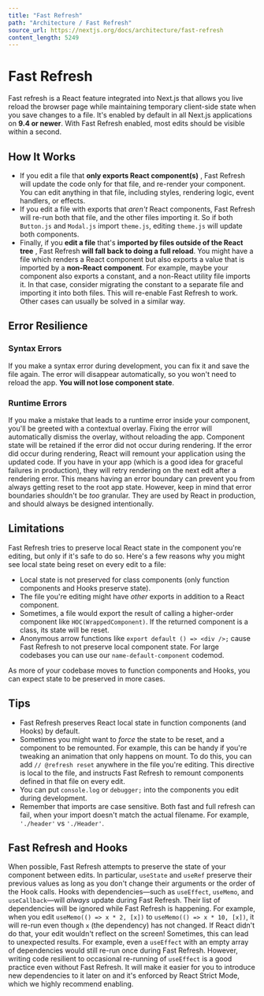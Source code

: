 ```yaml
---
title: "Fast Refresh"
path: "Architecture / Fast Refresh"
source_url: https://nextjs.org/docs/architecture/fast-refresh
content_length: 5249
---
```


# Fast Refresh
Fast refresh is a React feature integrated into Next.js that allows you live reload the browser page while maintaining temporary client-side state when you save changes to a file. It's enabled by default in all Next.js applications on **9.4 or newer**. With Fast Refresh enabled, most edits should be visible within a second.
## How It Works
  * If you edit a file that **only exports React component(s)** , Fast Refresh will update the code only for that file, and re-render your component. You can edit anything in that file, including styles, rendering logic, event handlers, or effects.
  * If you edit a file with exports that _aren't_ React components, Fast Refresh will re-run both that file, and the other files importing it. So if both `Button.js` and `Modal.js` import `theme.js`, editing `theme.js` will update both components.
  * Finally, if you **edit a file** that's **imported by files outside of the React tree** , Fast Refresh **will fall back to doing a full reload**. You might have a file which renders a React component but also exports a value that is imported by a **non-React component**. For example, maybe your component also exports a constant, and a non-React utility file imports it. In that case, consider migrating the constant to a separate file and importing it into both files. This will re-enable Fast Refresh to work. Other cases can usually be solved in a similar way.


## Error Resilience
### Syntax Errors
If you make a syntax error during development, you can fix it and save the file again. The error will disappear automatically, so you won't need to reload the app. **You will not lose component state**.
### Runtime Errors
If you make a mistake that leads to a runtime error inside your component, you'll be greeted with a contextual overlay. Fixing the error will automatically dismiss the overlay, without reloading the app.
Component state will be retained if the error did not occur during rendering. If the error did occur during rendering, React will remount your application using the updated code.
If you have in your app (which is a good idea for graceful failures in production), they will retry rendering on the next edit after a rendering error. This means having an error boundary can prevent you from always getting reset to the root app state. However, keep in mind that error boundaries shouldn't be _too_ granular. They are used by React in production, and should always be designed intentionally.
## Limitations
Fast Refresh tries to preserve local React state in the component you're editing, but only if it's safe to do so. Here's a few reasons why you might see local state being reset on every edit to a file:
  * Local state is not preserved for class components (only function components and Hooks preserve state).
  * The file you're editing might have _other_ exports in addition to a React component.
  * Sometimes, a file would export the result of calling a higher-order component like `HOC(WrappedComponent)`. If the returned component is a class, its state will be reset.
  * Anonymous arrow functions like `export default () => <div />;` cause Fast Refresh to not preserve local component state. For large codebases you can use our `name-default-component` codemod.


As more of your codebase moves to function components and Hooks, you can expect state to be preserved in more cases.
## Tips
  * Fast Refresh preserves React local state in function components (and Hooks) by default.
  * Sometimes you might want to _force_ the state to be reset, and a component to be remounted. For example, this can be handy if you're tweaking an animation that only happens on mount. To do this, you can add `// @refresh reset` anywhere in the file you're editing. This directive is local to the file, and instructs Fast Refresh to remount components defined in that file on every edit.
  * You can put `console.log` or `debugger;` into the components you edit during development.
  * Remember that imports are case sensitive. Both fast and full refresh can fail, when your import doesn't match the actual filename. For example, `'./header'` vs `'./Header'`.


## Fast Refresh and Hooks
When possible, Fast Refresh attempts to preserve the state of your component between edits. In particular, `useState` and `useRef` preserve their previous values as long as you don't change their arguments or the order of the Hook calls.
Hooks with dependencies—such as `useEffect`, `useMemo`, and `useCallback`—will _always_ update during Fast Refresh. Their list of dependencies will be ignored while Fast Refresh is happening.
For example, when you edit `useMemo(() => x * 2, [x])` to `useMemo(() => x * 10, [x])`, it will re-run even though `x` (the dependency) has not changed. If React didn't do that, your edit wouldn't reflect on the screen!
Sometimes, this can lead to unexpected results. For example, even a `useEffect` with an empty array of dependencies would still re-run once during Fast Refresh.
However, writing code resilient to occasional re-running of `useEffect` is a good practice even without Fast Refresh. It will make it easier for you to introduce new dependencies to it later on and it's enforced by React Strict Mode, which we highly recommend enabling.
